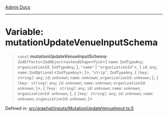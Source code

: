 [Admin Docs](/)

***

# Variable: mutationUpdateVenueInputSchema

> `const` **mutationUpdateVenueInputSchema**: `ZodEffects`\<`ZodObject`\<`extendShape`\<`Pick`\<\{ `name`: `ZodTypeAny`; `organizationId`: `ZodTypeAny`; \}, `"name"` \| `"organizationId"`\>, \{ `id`: `any`; `name`: `ZodOptional`\<`ZodTypeAny`\>; \}\>, `"strip"`, `ZodTypeAny`, \{ `[key: string]`: `any`;  `id`: `unknown`; `name`: `unknown`; `organizationId`: `unknown`; \}, \{ `[key: string]`: `any`;  `id`: `unknown`; `name`: `unknown`; `organizationId`: `unknown`; \}\>, \{ `[key: string]`: `any`;  `id`: `unknown`; `name`: `unknown`; `organizationId`: `unknown`; \}, \{ `[key: string]`: `any`;  `id`: `unknown`; `name`: `unknown`; `organizationId`: `unknown`; \}\>

Defined in: [src/graphql/inputs/MutationUpdateVenueInput.ts:5](https://github.com/syedali237/talawa-api/blob/aa4e819f67def774740606c7a534dc013cdfe393/src/graphql/inputs/MutationUpdateVenueInput.ts#L5)
